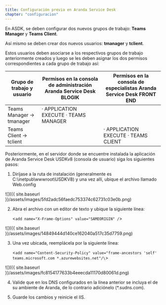 ```yaml
---
title: Configuración previa en Aranda Service Desk
chapter: "configuracion"
---
```


En ASDK, se deben configurar dos nuevos grupos de trabajo: **Teams Manager** y **Teams Client**.

Así mismo se deben crear dos nuevos usuarios: **tmanager** y **tclient**.

Estos usuarios deben asociarse a los respectivos grupos de trabajo anteriormente creados y luego se les deben asignar los dos permisos correspondientes a cada grupo de trabajo así:

| __Grupo de trabajo y usuario__  | Permisos en la consola de administración __Aranda Service Desk BLOGIK__ | Permisos en la consola de especialistas __Aranda Service Desk FRONT END__ |
|-----------------------------|---------------------------------------------------------------------|-----------------------------------------------------------------------|
|   Teams Manager -> tmanager | ·         APPLICATION EXECUTE ·         TEAMS MANAGER               |                                                                       |
|   Teams Client -> tclient   |                                                                     | ·         APPLICATION EXECUTE ·         TEAMS CLIENT |

Posteriormente, en el servidor donde se encuentre instalada la aplicación de
Aranda Service Desk USDKv8 (consola de usuario) siga los siguientes pasos:

1.  Diríjase a la ruta de instalación (generalmente es
    C:\\inetpub\\wwwroot\\USDKV8) y una vez allí, ubique el archivo llamado
    Web.config

![]({{ site.baseurl }}/assets/images/5fd2adc56faedc753374c62731c03e0b.png)

2.  Abra el archivo con un editor de texto y ubique la siguiente línea:

    <`add name="X-Frame-Options" value="SAMEORIGIN" /`>

![]({{ site.baseurl }}/assets/images/14849444d140ce162040a517c35d7759.png)

3.  Una vez ubicada, reemplácela por la siguiente línea:

    <`add name="Content-Security-Policy" value="frame-ancestors 'self' teams.microsoft.com *.azurewebsites.net"/\`>

![]({{ site.baseurl }}/assets/images/fc8154177633b4eeecda11170d80061d.png)

4.  Valide que en los DNS configurados en la línea anterior se incluya el de su ambiente de Aranda, de lo contrario adiciónelo (\*.sudns.com).

5.  Guarde los cambios y reinicie el IIS.
